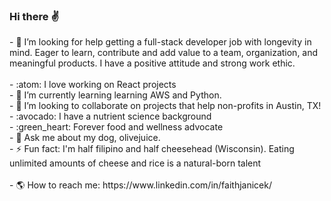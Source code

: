 ### Hi there :v:
<!--
**faithe1937/faithe1937** is a ✨ _special_ ✨ repository because its `README.md` (this file) appears on your GitHub profile.

Here are some ideas to get you started:
--!>
- 🤔  I’m looking for help getting a full-stack developer job with longevity in mind. Eager to learn, contribute and add value to a team, organization, and meaningful products. I have a positive attitude and strong work ethic. <br/> <br/>

- :atom: I love working on React projects <br/> 
- 🌱  I’m currently learning learning AWS and Python. <br/>
- 👯  I’m looking to collaborate on projects that help non-profits in Austin, TX!  <br/>
- :avocado: I have a nutrient science background  <br/>
- :green_heart: Forever food and wellness advocate <br/>
- 💬  Ask me about my dog, olivejuice.  <br/>

- ⚡ Fun fact: I'm half filipino and half cheesehead (Wisconsin). Eating unlimited amounts of cheese and rice is a natural-born talent  <br/> <br/> 

- 🌎 How to reach me: 

https://www.linkedin.com/in/faithjanicek/
